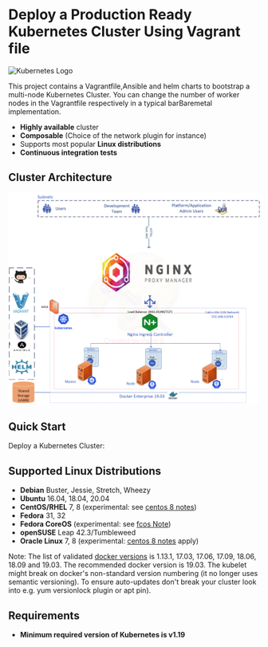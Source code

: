 # Deploy a Production Ready Kubernetes Cluster Using Vagrant file

![Kubernetes Logo](https://raw.githubusercontent.com/kubernetes-sigs/kubespray/master/docs/img/kubernetes-logo.png)

This project contains a Vagrantfile,Ansible and helm charts to bootstrap a multi-node Kubernetes Cluster. You can change the number of worker nodes in the Vagrantfile respectively in a typical barBaremetal implementation.

- **Highly available** cluster
- **Composable** (Choice of the network plugin for instance)
- Supports most popular **Linux distributions**
- **Continuous integration tests**


## Cluster Architecture

![Scheme](logo/K8s-Dev-Architecture.png)

## Quick Start

Deploy a Kubernetes Cluster:

## Supported Linux Distributions

- **Debian** Buster, Jessie, Stretch, Wheezy
- **Ubuntu** 16.04, 18.04, 20.04
- **CentOS/RHEL** 7, 8 (experimental: see [centos 8 notes](docs/centos8.md))
- **Fedora** 31, 32
- **Fedora CoreOS** (experimental: see [fcos Note](docs/fcos.md))
- **openSUSE** Leap 42.3/Tumbleweed
- **Oracle Linux** 7, 8 (experimental: [centos 8 notes](docs/centos8.md) apply)

Note: The list of validated [docker versions](https://kubernetes.io/docs/setup/production-environment/container-runtimes/#docker) is 1.13.1, 17.03, 17.06, 17.09, 18.06, 18.09 and 19.03. The recommended docker version is 19.03. The kubelet might break on docker's non-standard version numbering (it no longer uses semantic versioning). To ensure auto-updates don't break your cluster look into e.g. yum versionlock plugin or apt pin).

## Requirements

- **Minimum required version of Kubernetes is v1.19**
